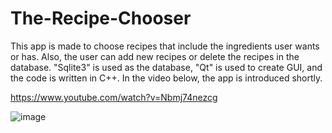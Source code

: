 # The-Recipe-Chooser
This app is made to choose recipes that include the ingredients user wants or has. Also, the user can add new recipes or delete the recipes in the database. "Sqlite3" is used as the database, "Qt" is used to create GUI, and the code is written in C++. In the video below, the app is introduced shortly.

https://www.youtube.com/watch?v=Nbmj74nezcg

![image](https://user-images.githubusercontent.com/64530582/138612324-855638ca-dbb8-4055-b18b-a4d58d123246.png)
